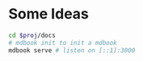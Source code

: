 # Some Ideas

```sh
cd $proj/docs
# mdbook init to init a mdbook
mdbook serve # listen on [::1]:3000

```
